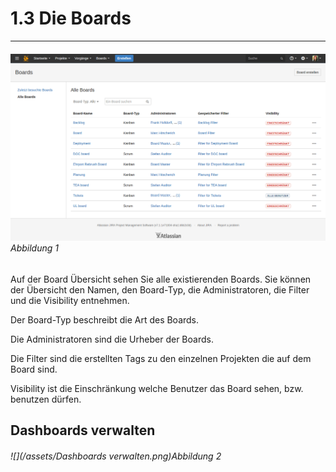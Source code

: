 # 1.3 Die Boards

---

###### ![](/assets/Boards.png)_Abbildung 1_

Auf der Board Übersicht sehen Sie alle existierenden Boards. Sie können der Übersicht den Namen, den Board-Typ, die Administratoren, die Filter und die Visibility entnehmen. 

Der Board-Typ beschreibt die Art des Boards.

Die Administratoren sind die Urheber der Boards.

Die Filter sind die erstellten Tags zu den einzelnen Projekten die auf dem Board sind.

Visibility ist die Einschränkung welche Benutzer das Board sehen, bzw. benutzen dürfen.

## Dashboards verwalten

###### ![](/assets/Dashboards verwalten.png)_Abbildung 2_

###### 



